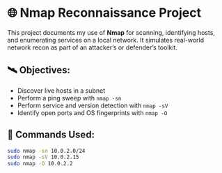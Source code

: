 # 🌐 Nmap Reconnaissance Project

This project documents my use of **Nmap** for scanning, identifying hosts, and enumerating services on a local network. It simulates real-world network recon as part of an attacker’s or defender’s toolkit.

## 🛰️ Objectives:
- Discover live hosts in a subnet
- Perform a ping sweep with `nmap -sn`
- Perform service and version detection with `nmap -sV`
- Identify open ports and OS fingerprints with `nmap -O`

## 🧪 Commands Used:
```bash
sudo nmap -sn 10.0.2.0/24
sudo nmap -sV 10.0.2.15
sudo nmap -O 10.0.2.2
